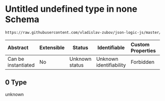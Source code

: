 # Untitled undefined type in none Schema

```txt
https://raw.githubusercontent.com/vladislav-zubov/json-logic-js/master/schemas/operators/array/none.json#/examples/0/none/1/>/0
```




| Abstract            | Extensible | Status         | Identifiable            | Custom Properties | Additional Properties | Access Restrictions | Defined In                                                      |
| :------------------ | ---------- | -------------- | ----------------------- | :---------------- | --------------------- | ------------------- | --------------------------------------------------------------- |
| Can be instantiated | No         | Unknown status | Unknown identifiability | Forbidden         | Allowed               | none                | [none.json\*](operators/array/none.json "open original schema") |

## 0 Type

unknown
